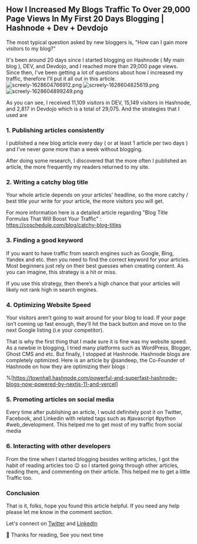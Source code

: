 ## How I Increased My Blogs Traffic To Over 29,000 Page Views In My First 20 Days Blogging | Hashnode + Dev + Devdojo

The most typical question asked by new bloggers is, "How can I gain more visitors to my blog?"

It's been around 20 days since I started blogging on Hashnode ( My main blog ), DEV, and Devdojo, and I reached more than 29,000 page views. Since then, I've been getting a lot of questions about how I increased my traffic, therefore I'll put it all out in this article. 
![screely-1628604766912.png](https://cdn.hashnode.com/res/hashnode/image/upload/v1628604775014/1SP8XhVmN.png)
![screely-1628604825619.png](https://cdn.hashnode.com/res/hashnode/image/upload/v1628604938071/Xe4I39tOz.png)
![screely-1628604899249.png](https://cdn.hashnode.com/res/hashnode/image/upload/v1628604907697/SMBHGZTQ_.png)

As you can see, I received  11,109 visitors in DEV, 15,149 visitors in Hashnode, and 2,817 in Devdojo which is a total of 29,075. And the strategies that I used are

### 1. Publishing articles consistently 

I published a new blog article every day ( or at least 1 article per two days ) and I've never gone more than a week without blogging. 

After doing some research, I discovered that the more often I published an article, the more frequently my readers returned to my site.

### 2. Writing a catchy blog title
Your whole article depends on your articles' headline, so the more catchy / best title your write for your article, the more visitors you will get. 

For more information here is a detailed article regarding "Blog Title Formulas That Will Boost Your Traffic" : https://coschedule.com/blog/catchy-blog-titles

### 3. Finding a good keyword
If you want to have traffic from search engines such as Google, Bing, Yandex and etc. then you need to find the correct keyword for your articles. Most beginners just rely on their best guesses when creating content. As you can imagine, this strategy is a hit or miss.

If you use this strategy, then there’s a high chance that your articles will likely not rank high in search engines.

### 4. Optimizing Website Speed

Your visitors aren’t going to wait around for your blog to load. If your page isn’t coming up fast enough, they’ll hit the back button and move on to the next Google listing (i.e your competitor). 

That is why the first thing that I made sure it is fine was my website speed. As a newbie in blogging, I tried many platforms such as WordPress, Blogger, Ghost CMS and etc. But finally, I stopped at Hashnode. Hashnode blogs are completely optimized. Here is an article by @sandeep, the Co-Founder of Hashnode on how they are optimizing their blogs : 

%[https://townhall.hashnode.com/powerful-and-superfast-hashnode-blogs-now-powered-by-nextjs-11-and-vercel]

### 5. Promoting articles on social media
 
Every time after publishing an article, I would definitely post it on Twitter, Facebook, and Linkedin with related tags such as #javascript #python #web_development. This helped me to get most of my traffic from social media

### 6. Interacting with other developers

From the time when I started blogging besides writing articles, I got the habit of reading articles too  😉 so I started going through other articles, reading them, and commenting on their article. This helped me to get a little Traffic too.


### Conclusion

That is it, folks, hope you found this article helpful. If you need any help please let me know in the comment section. 

Let's connect on  [Twitter](https://twitter.com/suhailkakar)  and  [LinkedIn](https://www.linkedin.com/in/suhailkakar/)  

👋 Thanks for reading, See you next time


